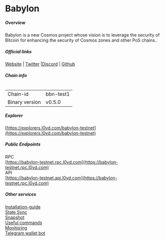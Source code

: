 # Babylon


##### Overview
Babylon is a new Cosmos project whose vision is to leverage the security of Bitcoin for enhancing the security of Cosmos zones and other PoS chains..

##### Official links
[Website](https://babylonchain.io/) | [Twitter](https://www.twitter.com/babylon_chain) |[Discord](https://discord.gg/babylonchain) | [Github](https://github.com/babylonchain)

##### Chain info
#
|  |  |
| ------ | ------ |
| Chain-id | bbn-test1 |
| Binary version | v0.5.0 |

##### Explorer
[https://explorers.l0vd.com/babylon-testnet](https://explorers.l0vd.com/babylon-testnet)

##### Public Endpoints
RPC <br />
[https://babylon-testnet.rpc.l0vd.com](https://babylon-testnet.rpc.l0vd.com) <br />
API <br />
[https://babylon-testnet.api.l0vd.com](https://babylon-testnet.rpc.l0vd.com) <br />


##### Other services
[Installation-guide](installation-guide/) <br />
[State Sync](state-sync/) <br />
[Snapshot](snapshot/) <br />
[Useful commands](useful-commands/) <br />
[Monitoring](monitoring/) <br />
[Telegram wallet bot](wallet-bot/) <br />
